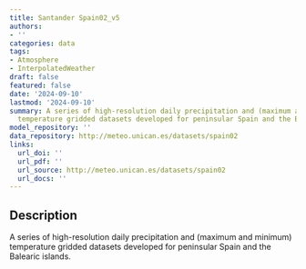 ```yaml
---
title: Santander Spain02_v5
authors:
- ''
categories: data
tags:
- Atmosphere
- InterpolatedWeather
draft: false
featured: false
date: '2024-09-10'
lastmod: '2024-09-10'
summary: A series of high-resolution daily precipitation and (maximum and minimum)
  temperature gridded datasets developed for peninsular Spain and the Balearic islands.
model_repository: ''
data_repository: http://meteo.unican.es/datasets/spain02
links:
  url_doi: ''
  url_pdf: ''
  url_source: http://meteo.unican.es/datasets/spain02
  url_docs: ''
---
```


## Description

A series of high-resolution daily precipitation and (maximum and minimum) temperature gridded datasets developed for peninsular Spain and the Balearic islands.

